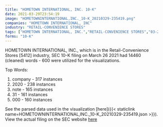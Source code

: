 ```yaml
---
title: "HOMETOWN INTERNATIONAL, INC. 10-K"
date: 2021-03-29T23:54:19
image: "HOMETOWNINTERNATIONAL,INC._10-K_20210329-235419.png"
companies: "HOMETOWN INTERNATIONAL, INC"
industry: "RETAIL-CONVENIENCE STORES"
tags: ["HOMETOWN INTERNATIONAL, INC.","RETAIL-CONVENIENCE STORES","03-26-2021","10-K"]
forms: "10-K"
---
```

HOMETOWN INTERNATIONAL, INC., which is in the Retail-Convenience Stores [5412] industry, SEC 10-K filing on March 26 2021 had 14460 (cleaned) words - 600 were utilized for the visualizations.

Top Words:
1. company - 317 instances
2. 2020 - 238 instances
3. note - 165 instances
4. 31 - 161 instances
5. 000 - 160 instances


See the parsed data used in the visualization [here]({{< staticlink name=HOMETOWNINTERNATIONAL,INC._10-K_20210329-235419.json >}}).  
View the actual filing on the SEC website [here](https://www.sec.gov/Archives/edgar/data/1632081/0001213900-21-018020.txt)